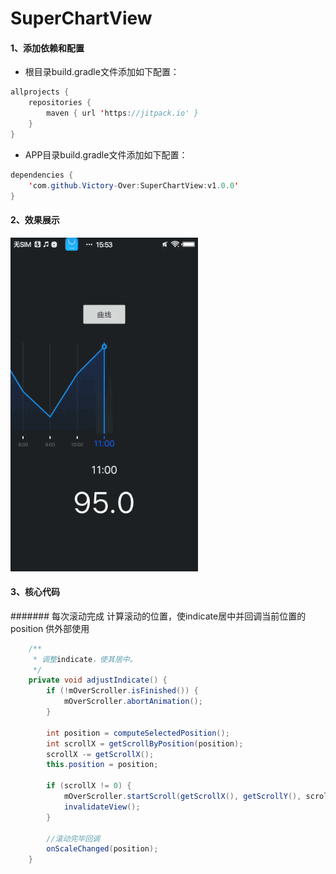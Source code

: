 # SuperChartView

#### 1、添加依赖和配置

* 根目录build.gradle文件添加如下配置：

```Java
allprojects {
    repositories {
       	maven { url 'https://jitpack.io' }
    }
}
```

* APP目录build.gradle文件添加如下配置：

```Java
dependencies {
    'com.github.Victory-Over:SuperChartView:v1.0.0'
}
```

#### 2、效果展示
![点我查看效果图](https://github.com/Victory-Over/Resource/blob/master/file_chartview.gif)

#### 3、核心代码

####### 每次滚动完成 计算滚动的位置，使indicate居中并回调当前位置的position 供外部使用
```Java
    /**
     * 调整indicate，使其居中。
     */
    private void adjustIndicate() {
        if (!mOverScroller.isFinished()) {
            mOverScroller.abortAnimation();
        }

        int position = computeSelectedPosition();
        int scrollX = getScrollByPosition(position);
        scrollX -= getScrollX();
        this.position = position;

        if (scrollX != 0) {
            mOverScroller.startScroll(getScrollX(), getScrollY(), scrollX, 0);
            invalidateView();
        }

        //滚动完毕回调
        onScaleChanged(position);
    }
```
